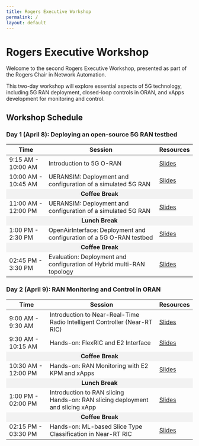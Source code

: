 ```yaml
---
title: Rogers Executive Workshop
permalink: /
layout: default
---
```

# Rogers Executive Workshop

Welcome to the second Rogers Executive Workshop, presented as part of the Rogers Chair in Network Automation.

This two-day workshop will explore essential aspects of 5G technology, including 5G RAN deployment, closed-loop controls in ORAN, and xApps development for monitoring and control.

## Workshop Schedule

### Day 1 (April 8): Deploying an open-source 5G RAN testbed​

<table border="0">
  <thead>
    <tr>
      <th>Time</th>
      <th>Session</th>
      <th>Resources</th>
    </tr>
  </thead>
  <tbody>
    <tr>
      <td>9:15 AM - 10:00 AM</td>
      <td> Introduction to 5G O-RAN​ </td>
      <td><a href="https://uofwaterloo-my.sharepoint.com/:p:/r/personal/mzangooe_uwaterloo_ca/Documents/Rogers/workshops/Introduction%20-%20W2.pptx?d=w2b0667b1f97942ce804e9355b9075611&csf=1&web=1&e=Weq20e">Slides</a></td>
    </tr>
    <tr>
      <td>10:00 AM - 10:45 AM</td>
      <td> UERANSIM: Deployment and configuration of a simulated 5G RAN  </td>
      <td><a href="https://docs.google.com/presentation/d/1D1yJoU2VZtM1oFWaK-PkXt-Al_a-P2nl8pZOX2KaxxA/edit?usp=sharing">Slides</a></td>
    </tr>
    <tr>
      <td colspan="3" style="text-align:center; background-color:#f2f2f2;"><strong>Coffee Break</strong></td>
    </tr>
    <tr>
      <td>11:00 AM - 12:00 PM</td>
      <td>  UERANSIM: Deployment and configuration of a simulated 5G RAN </td>
      <td><a href="https://docs.google.com/presentation/d/1D1yJoU2VZtM1oFWaK-PkXt-Al_a-P2nl8pZOX2KaxxA/edit?usp=sharing">Slides</a></td>
    </tr>
    <tr>
      <td colspan="3" style="text-align:center; background-color:#f2f2f2;"><strong>Lunch Break</strong></td>
    </tr>
    <tr>
      <td>1:00 PM - 2:30 PM</td>
      <td> OpenAirInterface: Deployment and configuration of a 5G O-RAN testbed </td>
      <td><a href="https://docs.google.com/presentation/d/1D1yJoU2VZtM1oFWaK-PkXt-Al_a-P2nl8pZOX2KaxxA/edit?usp=sharing">Slides</a></td>
    </tr>
    <tr>
      <td colspan="3" style="text-align:center; background-color:#f2f2f2;"><strong>Coffee Break</strong></td>
    </tr>
    <tr>
      <td>02:45 PM - 3:30 PM</td>
      <td> Evaluation: Deployment and configuration of Hybrid multi-RAN topology </td>
      <td><a href="https://docs.google.com/presentation/d/1D1yJoU2VZtM1oFWaK-PkXt-Al_a-P2nl8pZOX2KaxxA/edit?usp=sharing">Slides</a></td>
    </tr>
  </tbody>
</table>

### Day 2 (April 9): RAN Monitoring and Control in ORAN

<table border="0">
  <thead>
    <tr>
      <th>Time</th>
      <th>Session</th>
      <th>Resources</th>
    </tr>
  </thead>
  <tbody>
    <tr>
      <td>9:00 AM - 9:30 AM</td>
      <td> Introduction to Near-Real-Time Radio Intelligent Controller (Near-RT RIC) </td>
      <td><a href="https://docs.google.com/presentation/d/1f7Eud_zbzXoGaJg9Vp3gRAk9DzrMNRfVaJrb2cKWQoo/edit?usp=sharing">Slides</a></td>
    </tr>
    <tr>
      <td>9:30 AM - 10:15 AM</td>
      <td> Hands-on: FlexRIC and E2 Interface </td>
      <td><a href="https://docs.google.com/presentation/d/11U4f6PsRjpgJUvL5to354b7dBU9CYaVWB3wBYRlrCsU/edit?usp=sharing">Slides</a> </td>
    </tr>
    <tr>
      <td colspan="3" style="text-align:center; background-color:#f2f2f2;"><strong>Coffee Break</strong></td>
    </tr>
    <tr>
      <td>10:30 AM - 12:00 PM</td>
      <td>  Hands-on: RAN Monitoring with E2 KPM and xApps​ </td>
      <td><a href="https://docs.google.com/presentation/d/1u94rrCBXczxzq6w8mbUnawZTUAH5uYbFOHmpJrfDEvc/edit?usp=sharing">Slides</a></td>
    </tr>
    <tr>
      <td colspan="3" style="text-align:center; background-color:#f2f2f2;"><strong>Lunch Break</strong></td>
    </tr>
    <tr>
      <td>1:00 PM - 02:00 PM</td>
      <td> Introduction to RAN slicing <br> Hands-on: RAN slicing deployment and slicing xApp</td>
      <td><a href="https://docs.google.com/presentation/d/1Hev6va0UH2iXOjRbe-dxXaY262V9uDq-42-N-yh2X_I/edit?slide=id.g341e2affccf_0_0#slide=id.g341e2affccf_0_0">Slides</a></td>
    </tr>
    <tr>
      <td colspan="3" style="text-align:center; background-color:#f2f2f2;"><strong>Coffee Break</strong></td>
    </tr>
    <tr>
      <td>02:15 PM - 03:30 PM</td>
      <td> Hands-on: ML-based Slice Type Classification in Near-RT RIC </td>
      <td><a href="https://docs.google.com/presentation/d/15u0hudryCLSr2VanGmN6NaWcesRoYuy3Kt70vrwrJoM/edit?usp=sharing">Slides</a> </td>
    </tr>
  </tbody>
</table>
